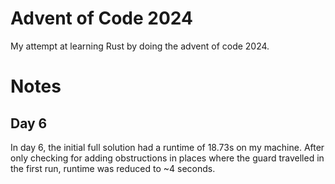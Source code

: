 # Advent of Code 2024

My attempt at learning Rust by doing the advent of code 2024.

# Notes

## Day 6

In day 6, the initial full solution had a runtime of 18.73s on my machine.
After only checking for adding obstructions in places where the guard travelled in the first run, runtime was reduced to
~4 seconds.